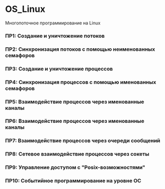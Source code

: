# OS_Linux
Многопоточное программирование на Linux
### ПР1: Создание и уничтожение потоков
### ПР2: Синхронизация потоков с помощью неименованных семафоров
### ПР3: Создание и уничтожение процессов
### ПР4: Синхронизация процессов с помощью именованных семафоров
### ПР5: Взаимодействие процессов через именованные каналы
### ПР6: Взаимодействие процессов через именованные каналы
### ПР7: Взаимодействие процессов через очереди сообщений
### ПР8: Сетевое взаимодействие процессов через сокеты
### ПР9: Управление доступом с "Posix-возможностями"
### ПР10: Событийное программирование на уровне ОС
